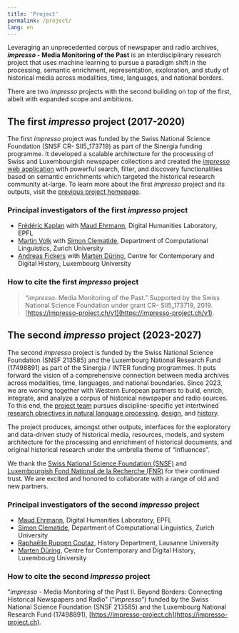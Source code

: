 ```yaml
---
title: 'Project'
permalink: /project/
lang: en
---
```


Leveraging an unprecedented corpus of newspaper and radio archives, **_impresso_ - Media Monitoring of the Past** is an interdisciplinary research project that uses machine learning to pursue a paradigm shift in the processing, semantic enrichment, representation, exploration, and study of historical media across modalities, time, languages, and national borders.

<!-- more -->

There are two _impresso_ projects with the second building on top of the first, albeit with expanded scope and ambitions.

## The first *impresso* project (2017-2020)

The first *impresso* project was funded by the Swiss National Science Foundation (SNSF CR- SII5_173719) as part of the Sinergia funding programme. It developed a scalable architecture for the processing of Swiss and Luxembourgish newspaper collections and created the [*impresso* web application](https://impresso-project.ch/app/)  with powerful search, filter, and discovery functionalities based on semantic enrichments which targeted the historical research community at-large. To learn more about the first *impresso* project and its outputs, visit the [previous project homepage](https://impresso-project.ch/v1).

### Principal investigators of the first *impresso* project

- [Frédéric Kaplan](/people/frederic-kaplan/) with [Maud Ehrmann](/people/maud-ehrmann/), Digital Humanities Laboratory, EPFL
- [Martin Volk](/people/martin-volk/) with [Simon Clematide](/people/simon-clematide/), Department of Computational Linguistics, Zurich University
- [Andreas Fickers](/people/andreas-fickers/) with [Marten Düring](/people/marten-duering/), Centre for Contemporary and Digital History, Luxembourg University

### How to cite the first *impresso* project

> “*impresso*. Media Monitoring of the Past.” Supported by the Swiss National Science Foundation under grant CR- SII5_173719, 2019. [https://impresso-project.ch/v1](https://impresso-project.ch/v1).

## The second *impresso* project (2023-2027)

The second *impresso* project is funded by the Swiss National Science Foundation (SNSF 213585) and the Luxembourg National Research Fund (17498891) as part of the Sinergia / INTER funding programmes. It puts forward the vision of a comprehensive connection between media archives across modalities, time, languages, and national boundaries. Since 2023, we are working together with Western European partners to build, enrich, integrate, and analyze a corpus of historical newspaper and radio sources. To this end, the [project team](/consortium) pursues discipline-specific yet intertwined [research objectives in natural language processing](/project/linguistics/), [design](/project/design/), and [history](/project/history/).

The project produces, amongst other outputs, interfaces for the exploratory and data-driven study of historical media, resources, models, and system architecture for the processing and enrichment of historical documents, and original historical research under the umbrella theme of “influences”.

We thank the [Swiss National Science Foundation (SNSF)](https://www.snf.ch/en) and [Luxembourgish Fond National de la Recherche (FNR)](https://www.fnr.lu/) for their continued trust. We are excited and honored to collaborate with a range of old and new partners.

### Principal investigators of the second *impresso* project

- [Maud Ehrmann](/people/maud-ehrmann/), Digital Humanities Laboratory, EPFL
- [Simon Clematide](/people/simon-clematide/), Department of Computational Linguistics, Zurich University
- [Raphaëlle Ruppen Coutaz](/people/raphaelleruppen), History Department, Lausanne University
- [Marten Düring](/people/marten-duering/), Centre for Contemporary and Digital History, Luxembourg University

### How to cite the second *impresso* project

“*impresso* - Media Monitoring of the Past II. Beyond Borders: Connecting Historical Newspapers and Radio” (“*impresso*”) funded by the Swiss National Science Foundation (SNSF 213585) and the Luxembourg National Research Fund (17498891), [https://impresso-project.ch](https://impresso-project.ch).

<!--
What can we do with yesterday’s news? Historical newspapers are mirrors of past societies. Published over centuries on a regular basis, they record wars and minor events, report on international, national and local matters, and document day-to-day life. They reflect the political, social and economic contexts in which they were produced and help us understand how people in the past experienced their time. In recent years, newspapers were mass-digitised and are now readily available for consultation online. Keyword search remains the most popular way to find interesting articles - but is there a better way?


{% assign figure=page.figure[0] %}
{% include figure.html %}

The Swiss-Luxembourgish project impresso. Media Monitoring of the Past thinks there is and uses text mining tools to extract, process, link and visualise information from Luxembourgish and Swiss newspapers. This allows us for example to track the mentions of specific persons and places over time, to explore thematics such as sports or culture and to detect reused text passages across newspapers. To access and explore all this newly generated data we developed a new user interface and a range of didactic materials which help to foster a better understanding of the advantages and challenges of digitisation.

Learn more about the project with this clip:

&nbsp;

<div class="video-container respect-margin">
<iframe src="https://www.youtube-nocookie.com/embed/2njluhEd3pg" frameborder="0" allow="accelerometer; autoplay; encrypted-media; gyroscope; picture-in-picture" allowfullscreen></iframe>
</div>
-->
